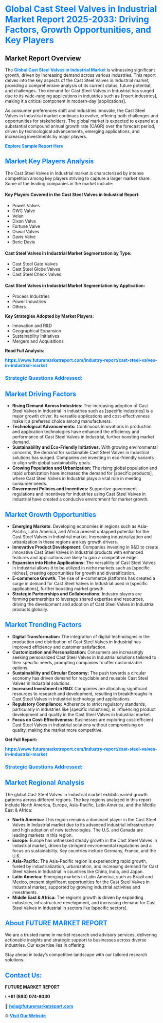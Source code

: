 <h1 style="color: #007BFF;">Global Cast Steel Valves in Industrial Market Report 2025-2033: Driving Factors, Growth Opportunities, and Key Players</h1>

<section id="overview">
<h2>Market Report Overview</h2>
<p>The <a href="https://www.futuremarketreport.com/industry-report/cast-steel-valves-in-industrial-market" style="color: #007BFF; text-decoration: none;"><strong>Global Cast Steel Valves in Industrial Market</strong></a> is witnessing significant growth, driven by increasing demand across various industries. This report delves into the key aspects of the Cast Steel Valves in Industrial market, providing a comprehensive analysis of its current status, future potential, and challenges. The demand for Cast Steel Valves in Industrial has surged due to its wide-ranging applications in industries such as [insert industries], making it a critical component in modern-day [applications].</p>
<p>As consumer preferences shift and industries innovate, the Cast Steel Valves in Industrial market continues to evolve, offering both challenges and opportunities for stakeholders. The global market is expected to expand at a substantial compound annual growth rate (CAGR) over the forecast period, driven by technological advancements, emerging applications, and increasing investments by major players.</p>
</section>

<section id="overview">
<p><a href="https://www.futuremarketreport.com/request-sample/reportId=29271" style="color: #007BFF; text-decoration: none;"><strong>Explore Sample Report Here</strong></a></p>
</section>

<section id="key-players">
<h2 style="color: #007BFF;">Market Key Players Analysis</h2>
<p>The Cast Steel Valves in Industrial market is characterized by intense competition among key players striving to capture a larger market share. Some of the leading companies in the market include:</p>
<h4>Key Players Covered in the Cast Steel Valves in Industrial Report:</h4>
<ul><li>Powell Valves</li><li>GWC Valve</li><li>Velan</li><li>Dixon Valve</li><li>Fortune Valve</li><li>Oswal Valves</li><li>Davis Valve</li><li>Beric Davis</li></ul>
<h4>Cast Steel Valves in Industrial Market Segmentation by Type:</h4>
<ul><li>Cast Steel Gate Valves</li><li>Cast Steel Globe Valves</li><li>Cast Steel Check Valves</li></ul>

<h4>Cast Steel Valves in Industrial Market Segmentation by Application:</h4>
<ul><li>Process Industries</li><li>Power Industries</li><li>Others</li></ul>
<p><strong>Key Strategies Adopted by Market Players:</strong></p>
<ul>
<li>Innovation and R&D</li>
<li>Geographical Expansion</li>
<li>Sustainability Initiatives</li>
<li>Mergers and Acquisitions</li>
</ul>
</section>

<section>
<p><strong>Read Full Analysis: </strong></p><a href="https://www.futuremarketreport.com/industry-report/cast-steel-valves-in-industrial-market" style="color: #007BFF; text-decoration: none;"><strong>https://www.futuremarketreport.com/industry-report/cast-steel-valves-in-industrial-market</strong></a>
<h3 style="color: #007BFF;">Strategic Questions Addressed:</h3>
</section>

<section id="driving-factors">
<h2 style="color: #007BFF;">Market Driving Factors</h2>
<ul>
<li><strong>Rising Demand Across Industries:</strong> The increasing adoption of Cast Steel Valves in Industrial in industries such as [specific industries] is a major growth driver. Its versatile applications and cost-effectiveness make it a preferred choice among manufacturers.</li>
<li><strong>Technological Advancements:</strong> Continuous innovations in production and application technologies have enhanced the efficiency and performance of Cast Steel Valves in Industrial, further boosting market demand.</li>
<li><strong>Sustainability and Eco-Friendly Initiatives:</strong> With growing environmental concerns, the demand for sustainable Cast Steel Valves in Industrial solutions has surged. Companies are investing in eco-friendly variants to align with global sustainability goals.</li>
<li><strong>Growing Population and Urbanization:</strong> The rising global population and rapid urbanization have increased the demand for [specific products], where Cast Steel Valves in Industrial plays a vital role in meeting consumer needs.</li>
<li><strong>Government Policies and Incentives:</strong> Supportive government regulations and incentives for industries using Cast Steel Valves in Industrial have created a conducive environment for market growth.</li>
</ul>
</section>

<section id="growth-opportunities">
<h2 style="color: #007BFF;">Market Growth Opportunities</h2>
<ul>
<li><strong>Emerging Markets:</strong> Developing economies in regions such as Asia-Pacific, Latin America, and Africa present untapped potential for the Cast Steel Valves in Industrial market. Increasing industrialization and urbanization in these regions are key growth drivers.</li>
<li><strong>Innovative Product Development:</strong> Companies investing in R&D to create innovative Cast Steel Valves in Industrial products with enhanced features and applications are likely to gain a competitive edge.</li>
<li><strong>Expansion into Niche Applications:</strong> The versatility of Cast Steel Valves in Industrial allows it to be utilized in niche markets such as [specific niches], creating opportunities for growth and diversification.</li>
<li><strong>E-commerce Growth:</strong> The rise of e-commerce platforms has created a surge in demand for Cast Steel Valves in Industrial used in [specific applications], further boosting market growth.</li>
<li><strong>Strategic Partnerships and Collaborations:</strong> Industry players are forming partnerships to leverage shared expertise and resources, driving the development and adoption of Cast Steel Valves in Industrial products globally.</li>
</ul>
</section>

<section id="trending-factors">
<h2 style="color: #007BFF;">Market Trending Factors</h2>
<ul>
<li><strong>Digital Transformation:</strong> The integration of digital technologies in the production and distribution of Cast Steel Valves in Industrial has improved efficiency and customer satisfaction.</li>
<li><strong>Customization and Personalization:</strong> Consumers are increasingly seeking personalized Cast Steel Valves in Industrial solutions tailored to their specific needs, prompting companies to offer customizable options.</li>
<li><strong>Sustainability and Circular Economy:</strong> The push towards a circular economy has driven demand for recyclable and reusable Cast Steel Valves in Industrial solutions.</li>
<li><strong>Increased Investment in R&D:</strong> Companies are allocating significant resources to research and development, resulting in breakthroughs in Cast Steel Valves in Industrial technology and applications.</li>
<li><strong>Regulatory Compliance:</strong> Adherence to strict regulatory standards, particularly in industries like [specific industries], is influencing product development and quality in the Cast Steel Valves in Industrial market.</li>
<li><strong>Focus on Cost-Effectiveness:</strong> Businesses are exploring cost-efficient Cast Steel Valves in Industrial solutions without compromising on quality, making the market more competitive.</li>
</ul>
</section>

<section>
<p><strong>Get Full Report: </strong></p><a href="https://www.futuremarketreport.com/industry-report/cast-steel-valves-in-industrial-market" style="color: #007BFF; text-decoration: none;"><strong>https://www.futuremarketreport.com/industry-report/cast-steel-valves-in-industrial-market</strong></a>
<h3 style="color: #007BFF;">Strategic Questions Addressed:</h3>
</section>


<section id="regional-analysis">
<h2 style="color: #007BFF;">Market Regional Analysis</h2>
<p>The global Cast Steel Valves in Industrial market exhibits varied growth patterns across different regions. The key regions analyzed in this report include North America, Europe, Asia-Pacific, Latin America, and the Middle East & Africa:</p>
<ul>
<li><strong>North America:</strong> This region remains a dominant player in the Cast Steel Valves in Industrial market due to its advanced industrial infrastructure and high adoption of new technologies. The U.S. and Canada are leading markets in this region.</li>
<li><strong>Europe:</strong> Europe has witnessed steady growth in the Cast Steel Valves in Industrial market, driven by stringent environmental regulations and a focus on sustainability. Key countries include Germany, France, and the U.K.</li>
<li><strong>Asia-Pacific:</strong> The Asia-Pacific region is experiencing rapid growth, fueled by industrialization, urbanization, and increasing demand for Cast Steel Valves in Industrial in countries like China, India, and Japan.</li>
<li><strong>Latin America:</strong> Emerging markets in Latin America, such as Brazil and Mexico, present significant opportunities for the Cast Steel Valves in Industrial market, supported by growing industrial activities and investments.</li>
<li><strong>Middle East & Africa:</strong> The region’s growth is driven by expanding industries, infrastructure development, and increasing demand for Cast Steel Valves in Industrial in sectors like [specific sectors].</li>
</ul>
</section>

<footer>
<h2 style="color: #007BFF;">About FUTURE MARKET REPORT</h2>
<p>We are a trusted name in market research and advisory services, delivering actionable insights and strategic support to businesses across diverse industries. Our expertise lies in offering:</p>

<p>Stay ahead in today’s competitive landscape with our tailored research solutions.</p>

<h2 style="color: #007BFF;">Contact Us:</h2>
<p><strong>FUTURE MARKET REPORT</strong></p>
<p>📞 <strong>+91 (883) 074-8030</strong></p>
<p>📧 <strong><a href="mailto:help@futuremarketreport.com" style="color: #007BFF;">help@futuremarketreport.com</a></strong></p>
<p>🌐 <strong><a href="https://www.futuremarketreport.com/" style="color: #007BFF;">Visit Our Website</a></strong></p>
</footer>